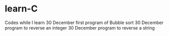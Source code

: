 # learn-C
Codes while I learn
30 December first program of Bubble sort
30 December program to reverse an integer
30 December program to reverse a string 
